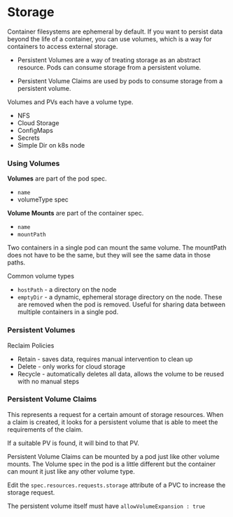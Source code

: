 # Storage

Container filesystems are ephemeral by default. If you want to persist data beyond the life of a container, you can use volumes, which is a way for containers to access external storage.

- Persistent Volumes are a way of treating storage as an abstract resource. Pods can consume storage from a persistent volume.

- Persistent Volume Claims are used by pods to consume storage from a persistent volume.

Volumes and PVs each have a volume type.
- NFS
- Cloud Storage
- ConfigMaps
- Secrets
- Simple Dir on k8s node

### Using Volumes
**Volumes** are part of the pod spec.
- `name`
- volumeType spec

**Volume Mounts** are part of the container spec.
- `name`
- `mountPath`

Two containers in a single pod can mount the same volume. The mountPath does not have to be the same, but they will see the same data in those paths.

Common volume types
- `hostPath` - a directory on the node
- `emptyDir` - a dynamic, ephemeral storage directory on the node. These are removed when the pod is removed. Useful for sharing data between multiple containers in a single pod.

### Persistent Volumes

Reclaim Policies
- Retain - saves data, requires manual intervention to clean up
- Delete - only works for cloud storage
- Recycle - automatically deletes all data, allows the volume to be reused with no manual steps

### Persistent Volume Claims
This represents a request for a certain amount of storage resources. When a claim is created, it looks for a persistent volume that is able to meet the requirements of the claim.

If a suitable PV is found, it will bind to that PV.

Persistent Volume Claims can be mounted by a pod just like other volume mounts. The Volume spec in the pod is a little different but the container can mount it just like any other volume type.

Edit the `spec.resources.requests.storage` attribute of a PVC to increase the storage request.

The persistent volume itself must have `allowVolumeExpansion : true`
